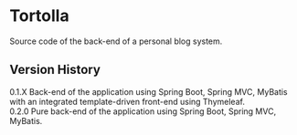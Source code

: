 # Tortolla

Source code of the back-end of a personal blog system.

## Version History

0.1.X Back-end of the application using Spring Boot, Spring MVC, MyBatis with an integrated template-driven front-end using Thymeleaf.<br/>
0.2.0 Pure back-end of the application using Spring Boot, Spring MVC, MyBatis.